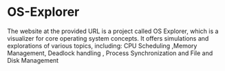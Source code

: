 # OS-Explorer
The website at the provided URL is a project called OS Explorer, which is a visualizer for core operating system concepts. It offers simulations and explorations of various topics, including:  CPU Scheduling ,Memory Management, Deadlock handling , Process Synchronization and File and Disk Management
